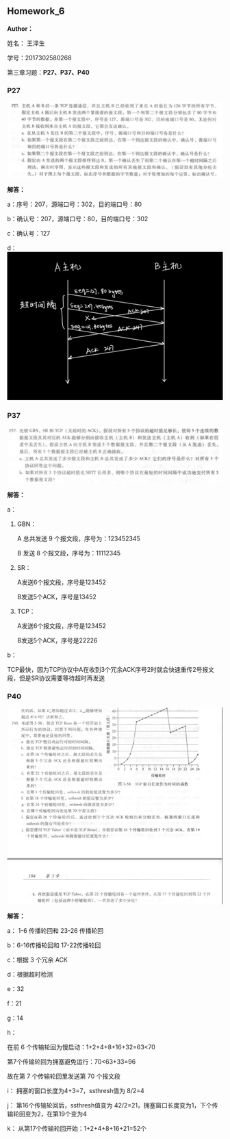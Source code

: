 ## Homework_6

**Author：**

姓名： 王泽生

学号：2017302580268

第三章习题：**P27、P37、P40**



### P27

![](images/27.png)

**解答：**

a：序号：207，源端口号：302，目的端口号：80

b：确认号：207，源端口号：80，目的端口号：302

c：确认号：127

d：![](images/27d.png)



### P37

![](images/37.png)

**解答：**

a：

1. GBN：

   A 总共发送 9 个报文段，序号为：123452345

   B 发送 8 个报文段，序号为：11112345

2. SR：

   A发送6个报文段，序号是123452

   B发送5个ACK，序号是13452  

3. TCP：

   A发送6个报文段，序号是123452

   B发送5个ACK，序号是22226 

b：

TCP最快，因为TCP协议中A在收到3个冗余ACK序号2时就会快速重传2号报文段，但是SR协议需要等待超时再发送 

### P40

![](images/40.png)



**解答：**

a： 1-6 传播轮回和 23-26 传播轮回

b：6-16传播轮回和 17-22传播轮回

c：根据 3 个冗余 ACK

d：根据超时检测

e：32

f：21

g：14

h： 

在前 6 个传输轮回为慢启动：1+2+4+8+16+32=63<70 

第7个传输轮回为拥塞避免运行：70<63+33=96 

故在第 7 个传输轮回里发送第 70 个报文段 

i： 拥塞的窗口长度为4+3=7，ssthresh值为 8/2=4 

j： 第16个传输轮回后，ssthresh值变为 42/2=21，拥塞窗口长度变为1，下个传输轮回变为2，在第19个变为4 

k： 从第17个传输轮回开始：1+2+4+8+16+21=52个 


